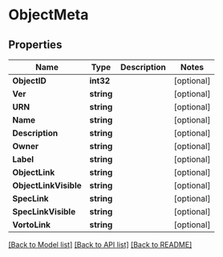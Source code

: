 # ObjectMeta

## Properties

Name | Type | Description | Notes
------------ | ------------- | ------------- | -------------
**ObjectID** | **int32** |  | [optional] 
**Ver** | **string** |  | [optional] 
**URN** | **string** |  | [optional] 
**Name** | **string** |  | [optional] 
**Description** | **string** |  | [optional] 
**Owner** | **string** |  | [optional] 
**Label** | **string** |  | [optional] 
**ObjectLink** | **string** |  | [optional] 
**ObjectLinkVisible** | **string** |  | [optional] 
**SpecLink** | **string** |  | [optional] 
**SpecLinkVisible** | **string** |  | [optional] 
**VortoLink** | **string** |  | [optional] 

[[Back to Model list]](../README.md#documentation-for-models) [[Back to API list]](../README.md#documentation-for-api-endpoints) [[Back to README]](../README.md)


